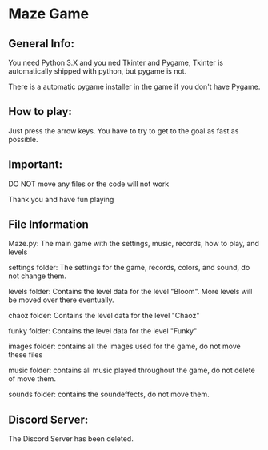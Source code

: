 # Maze Game


## General Info:
You need Python 3.X and you ned Tkinter and Pygame,
Tkinter is automatically shipped with python, but pygame is not.

There is a automatic pygame installer in the game if you don't have Pygame.

## How to play:
Just press the arrow keys.
You have to try to get to the goal as fast as possible.


## Important:

DO NOT move any files or the code will not work

Thank you and have fun playing

## File Information

Maze.py:
The main game with the settings, music, records, how to play, and levels

settings folder:
The settings for the game, records, colors, and sound, do not change them.

levels folder:
Contains the level data for the level "Bloom". More levels will be moved over there eventually.

chaoz folder:
Contains the level data for the level "Chaoz"

funky folder:
Contains the level data for the level "Funky"

images folder:
contains all the images used for the game, do not move these files

music folder:
contains all music played throughout the game, do not delete of move them.

sounds folder:
contains the soundeffects, do not move them.

## Discord Server:
The Discord Server has been deleted.
